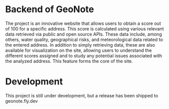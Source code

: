 # Backend of GeoNote

The project is an innovative website that allows users to obtain a score out of 100 for a specific address. This score is calculated using various relevant data retrieved via public and open source APIs. These data include, among others, water quality, geographical risks, and meteorological data related to the entered address. In addition to simply retrieving data, these are also available for visualization on the site, allowing users to understand the different scores assigned and to study any potential issues associated with the analyzed address. This feature forms the core of the site.

# Development

This project is still under development, but a release has been shipped to geonote.fly.dev






